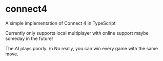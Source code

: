 # connect4
A simple implementation of Connect 4 in TypeScript

Currently only supports local multiplayer with online support maybe someday in the future!

The AI plays poorly. \n
No really, you can win every game with the same move.
